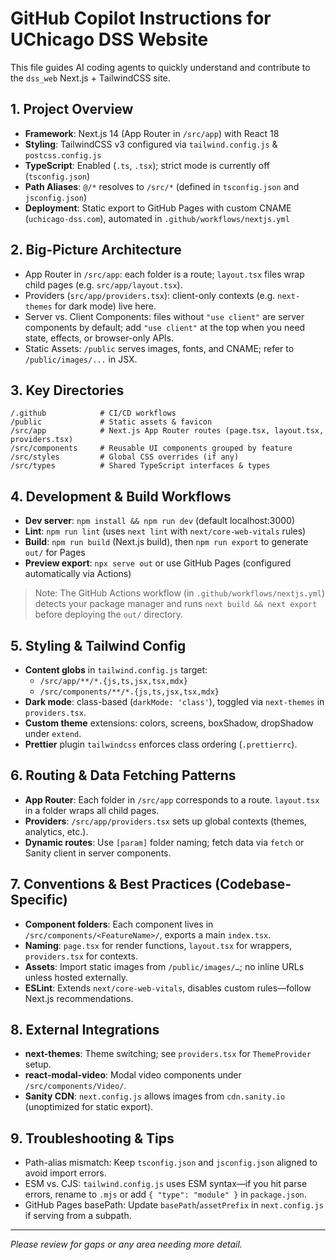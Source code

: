# GitHub Copilot Instructions for UChicago DSS Website

This file guides AI coding agents to quickly understand and contribute to the `dss_web` Next.js + TailwindCSS site.

## 1. Project Overview
- **Framework**: Next.js 14 (App Router in `/src/app`) with React 18
- **Styling**: TailwindCSS v3 configured via `tailwind.config.js` & `postcss.config.js`
- **TypeScript**: Enabled (`.ts`, `.tsx`); strict mode is currently off (`tsconfig.json`)
- **Path Aliases**: `@/*` resolves to `/src/*` (defined in `tsconfig.json` and `jsconfig.json`)
- **Deployment**: Static export to GitHub Pages with custom CNAME (`uchicago-dss.com`), automated in `.github/workflows/nextjs.yml`

## 2. Big-Picture Architecture
- App Router in `/src/app`: each folder is a route; `layout.tsx` files wrap child pages (e.g. `src/app/layout.tsx`).
- Providers (`src/app/providers.tsx`): client-only contexts (e.g. `next-themes` for dark mode) live here.
- Server vs. Client Components: files without `"use client"` are server components by default; add `"use client"` at the top when you need state, effects, or browser-only APIs.
- Static Assets: `/public` serves images, fonts, and CNAME; refer to `/public/images/...` in JSX.

## 3. Key Directories
```
/.github            # CI/CD workflows
/public             # Static assets & favicon
/src/app            # Next.js App Router routes (page.tsx, layout.tsx, providers.tsx)
/src/components     # Reusable UI components grouped by feature
/src/styles         # Global CSS overrides (if any)
/src/types          # Shared TypeScript interfaces & types
```

## 4. Development & Build Workflows
- **Dev server**: `npm install && npm run dev` (default localhost:3000)
- **Lint**: `npm run lint` (uses `next lint` with `next/core-web-vitals` rules)
- **Build**: `npm run build` (Next.js build), then `npm run export` to generate `out/` for Pages
- **Preview export**: `npx serve out` or use GitHub Pages (configured automatically via Actions)

> Note: The GitHub Actions workflow (in `.github/workflows/nextjs.yml`) detects your package manager and runs `next build && next export` before deploying the `out/` directory.

## 5. Styling & Tailwind Config
- **Content globs** in `tailwind.config.js` target:
  - `/src/app/**/*.{js,ts,jsx,tsx,mdx}`
  - `/src/components/**/*.{js,ts,jsx,tsx,mdx}`
- **Dark mode**: class-based (`darkMode: 'class'`), toggled via `next-themes` in `providers.tsx`.
- **Custom theme** extensions: colors, screens, boxShadow, dropShadow under `extend`.
- **Prettier** plugin `tailwindcss` enforces class ordering (`.prettierrc`).

## 6. Routing & Data Fetching Patterns
- **App Router**: Each folder in `/src/app` corresponds to a route. `layout.tsx` in a folder wraps all child pages.
- **Providers**: `/src/app/providers.tsx` sets up global contexts (themes, analytics, etc.).
- **Dynamic routes**: Use `[param]` folder naming; fetch data via `fetch` or Sanity client in server components.

## 7. Conventions & Best Practices (Codebase-Specific)
- **Component folders**: Each component lives in `/src/components/<FeatureName>/`, exports a main `index.tsx`.
- **Naming**: `page.tsx` for render functions, `layout.tsx` for wrappers, `providers.tsx` for contexts.
- **Assets**: Import static images from `/public/images/…`; no inline URLs unless hosted externally.
- **ESLint**: Extends `next/core-web-vitals`, disables custom rules—follow Next.js recommendations.

## 8. External Integrations
- **next-themes**: Theme switching; see `providers.tsx` for `ThemeProvider` setup.
- **react-modal-video**: Modal video components under `/src/components/Video/`.
- **Sanity CDN**: `next.config.js` allows images from `cdn.sanity.io` (unoptimized for static export).

## 9. Troubleshooting & Tips
- Path-alias mismatch: Keep `tsconfig.json` and `jsconfig.json` aligned to avoid import errors.
- ESM vs. CJS: `tailwind.config.js` uses ESM syntax—if you hit parse errors, rename to `.mjs` or add `{ "type": "module" }` in `package.json`.
- GitHub Pages basePath: Update `basePath`/`assetPrefix` in `next.config.js` if serving from a subpath.

---

*Please review for gaps or any area needing more detail.*

